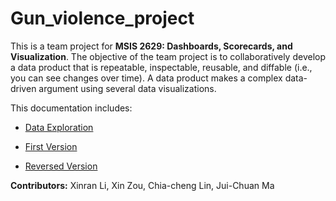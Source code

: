 # Gun_violence_project

This is a team project for **MSIS 2629: Dashboards, Scorecards, and Visualization**. The objective of the team project is to collaboratively develop a data product that is repeatable, inspectable, reusable, and diffable (i.e., you can see changes over time). A data product makes a complex data-driven argument using several data visualizations. 

This documentation includes:

* [Data Exploration](https://github.com/jdnc-datavisualization/Gun_violence_project/blob/master/Visualization_Final_Project_Data_Exploration.ipynb)

* [First Version](https://github.com/jdnc-datavisualization/Gun_violence_project/blob/master/First_version.md)

* [Reversed Version](https://github.com/jdnc-datavisualization/Gun_violence_project/blob/master/Gun_Violence_Final_Project.md)

**Contributors:**
Xinran Li,
Xin Zou,
Chia-cheng Lin,
Jui-Chuan Ma
